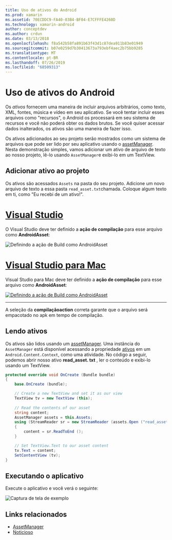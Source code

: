```yaml
---
title: Uso de ativos do Android
ms.prod: xamarin
ms.assetid: 70ECDDC9-FA40-03B4-BF04-E7CFFFE4260D
ms.technology: xamarin-android
author: conceptdev
ms.author: crdun
ms.date: 03/13/2018
ms.openlocfilehash: f8a542b58fa891b63f43d1c87dea911b83e01949
ms.sourcegitcommit: b07e0259d7b30413673a793ebf4aec2b75bb9285
ms.translationtype: MT
ms.contentlocale: pt-BR
ms.lasthandoff: 07/26/2019
ms.locfileid: "68509313"
---
```

# <a name="using-android-assets"></a>Uso de ativos do Android

Os _ativos_ fornecem uma maneira de incluir arquivos arbitrários, como texto, XML, fontes, música e vídeo em seu aplicativo. Se você tentar incluir esses arquivos como "recursos", o Android os processará em seu sistema de recursos e você não poderá obter os dados brutos. Se você quiser acessar dados inalterados, os ativos são uma maneira de fazer isso.

Os ativos adicionados ao seu projeto serão mostrados como um sistema de arquivos que pode ser lido por seu aplicativo usando o [assetManager](xref:Android.Content.Res.AssetManager).
Nesta demonstração simples, vamos adicionar um ativo de arquivo de texto ao nosso projeto, lê-lo usando `AssetManager`e exibi-lo em um TextView.


## <a name="add-asset-to-project"></a>Adicionar ativo ao projeto

Os ativos são acessados `Assets` na pasta do seu projeto. Adicione um novo arquivo de texto a essa pasta `read_asset.txt`chamada. Coloque algum texto em ti, como "Eu recebi de um ativo!".

# <a name="visual-studiotabwindows"></a>[Visual Studio](#tab/windows)

O Visual Studio deve ter definido a **ação de compilação** para esse arquivo como **AndroidAsset**:

![Definindo a ação de Build como AndroidAsset](android-assets-images/asset-properties-vs.png) 

# <a name="visual-studio-for-mactabmacos"></a>[Visual Studio para Mac](#tab/macos)

Visual Studio para Mac deve ter definido a **ação de compilação** para esse arquivo como **AndroidAsset**:

[![Definindo a ação de Build como AndroidAsset](android-assets-images/asset-properties-xs-sml.png)](android-assets-images/asset-properties-xs.png#lightbox)

-----

A seleção da **compilaçãoaction** correta garante que o arquivo será empacotado no apk em tempo de compilação.


## <a name="reading-assets"></a>Lendo ativos

Os ativos são lidos usando um [assetManager](xref:Android.Content.Res.AssetManager). Uma instância do `AssetManager` está disponível acessando a propriedade [ativos](xref:Android.Content.Context.Assets) em um `Android.Content.Context`, como uma atividade.
No código a seguir, podemos abrir nosso ativo **read_asset. txt** , ler o conteúdo e exibi-lo usando um TextView.

```csharp
protected override void OnCreate (Bundle bundle)
{
    base.OnCreate (bundle);

    // Create a new TextView and set it as our view
    TextView tv = new TextView (this);
    
    // Read the contents of our asset
    string content;
    AssetManager assets = this.Assets;
    using (StreamReader sr = new StreamReader (assets.Open ("read_asset.txt")))
    {
        content = sr.ReadToEnd ();
    }

    // Set TextView.Text to our asset content
    tv.Text = content;
    SetContentView (tv);
}
```


## <a name="running-the-application"></a>Executando o aplicativo

Execute o aplicativo e você verá o seguinte:

![Captura de tela de exemplo](android-assets-images/screenshot.png)


## <a name="related-links"></a>Links relacionados

- [AssetManager](xref:Android.Content.Res.AssetManager)
- [Noticioso](xref:Android.Content.Context)
